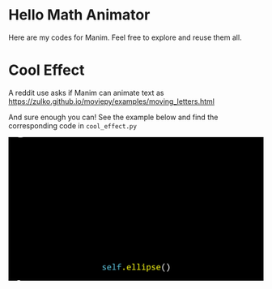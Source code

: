 Hello Math Animator
=================================

Here are my codes for Manim. Feel free to explore and reuse them all.

Cool Effect
======================
A reddit use asks if Manim can animate text as 
https://zulko.github.io/moviepy/examples/moving_letters.html

And sure enough you can! See the example below and find the corresponding code in ``cool_effect.py``

![Image](media/EffectExamples.gif)

